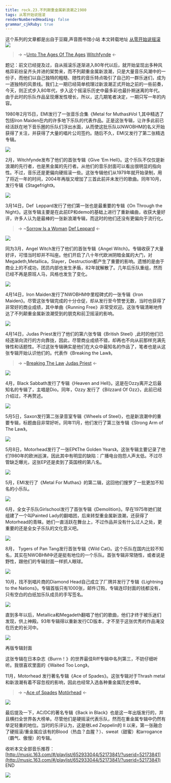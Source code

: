```yaml
---
title: rock.23.不列颠重金属新浪潮之1980
tags: 从零开始说摇滚
renderNumberedHeading: false
grammar_cjkRuby: true
---
```


这个系列的文章都是出自于豆瓣,声音图书馆小站
本文转载地址 [从零开始说摇滚](https://www.douban.com/note/624140052/)
![](https://raw.githubusercontent.com/OliverRen/olili_blog_img/master/rock.23.不列颠重金属新浪潮之1980/1637399295900.png)

> -> ~[Unto The Ages Of The Ages](https://music.163.com/song/media/outer/url?id=542632542)
> [Witchfynde](https://music.163.com/artist?id=84192) <-

题记：前文已经提及过，自从摇滚乐逐渐进入80年代以后，就开始呈现出多种风格异彩纷呈齐头并进的架势来，而不列颠重金属新浪潮，只是大量音乐风潮中的一份子，而他们以自己独特的粗糙、随性的音乐特点吸引了自己的一群乐迷们，成为一道独特的风景线。我们上一期已经简单梳理过新浪潮正式开始之前的一些前奏，今天，则正式步入80年代，步入这个摇滚乐历史中最多彩也最扑朔迷离的年代。由于此时的乐队作品呈现爆发性增长，所以，这几期笔者决定，一期只写一年的内容。

1980年2月15日，EMI发行了一张音乐合集《Metal for Muthas》Vol 1,其中精选了包括Iron Maiden在内的许多地下乐队的代表作品。正是这张专辑，让许多此前已经活跃在地下音乐圈的乐队们浮出水面，从而使这批乐队以NWOBHM的名义开始获得了关注，并获得了大量的唱片公司签约。随后不久，EMI又发行了第二张精选专辑。

![](https://raw.githubusercontent.com/OliverRen/olili_blog_img/master/rock.23.不列颠重金属新浪潮之1980/1637399338091.png)

2月，Witchfynde发布了他们的首张专辑《Give ‘Em Hell》。这个乐队不仅仅是新浪潮的先行者，也是黑金属的先行者。从他们的音乐封面可以看出很明显的指向性。不过，音乐还是更偏向硬摇滚一些。这张专辑他们从1979年就开始录制，用了将近一年的时间，2004年再版又增加了三首此前并未发行的歌曲。同年10月，发行专辑《Stagefright》。

![](https://raw.githubusercontent.com/OliverRen/olili_blog_img/master/rock.23.不列颠重金属新浪潮之1980/1637399350572.png)

3月14日，Def  Leppard发行了他们第一张也是最重要的专辑《On Through the Night》。这张专辑主要是在此前EP和demo的基础上进行了重新编曲，收获大量好评，许多人认为是最棒的一张新浪潮专辑，而这时的他们还没有更偏向于流行化。

> -> ~[Sorrow Is a Woman](https://music.163.com/song/media/outer/url?id=2417078)
> [Def Leppard](https://music.163.com/artist?id=53240) <-

![](https://raw.githubusercontent.com/OliverRen/olili_blog_img/master/rock.23.不列颠重金属新浪潮之1980/1637399362247.png)

同为3月，Angel Witch发行了他们的首张专辑《Angel Witch》。专辑收获了大量好评，可惜当时却并不叫座。他们开启了八十年代欧洲阴暗金属的大门，对Megadeth,Metallica，Slayer，Destruction都产生了重要的影响。遗憾的是由于商业上的不成功，团员内部也发生矛盾，82年就解散了。几年后乐队重组，然而已经不再是原班人马，风格也发生了变化。

![](https://raw.githubusercontent.com/OliverRen/olili_blog_img/master/rock.23.不列颠重金属新浪潮之1980/1637399375949.png)

4月14日，Iron Maiden发行了NWOBHM中里程碑式的一张专辑《Iron Maiden》。尽管这张专辑完成的十分仓促，却从发行至今赞誉无数，当时也获得了非常好的商业成绩，其中单曲《Running Free》非常受欢迎。这张专辑清晰地传达了不列颠重金属新浪潮受到的朋克和前卫摇滚的影响。

![](https://raw.githubusercontent.com/OliverRen/olili_blog_img/master/rock.23.不列颠重金属新浪潮之1980/1637399380514.png)

4月14日，Judas Priest发行了他们的第六张专辑《British Steel》,此时的他们已经逐渐向流行的方向靠拢，因此，尽管商业成绩不错，却再也不向从前那样充满先锋性和话题性。不过这张专辑确实是他们在大众中最知名的作品了，笔者也是从这张专辑开始认识他们的。代表作《Breaking the Law》。

> -> ~[Breaking The Law](https://music.163.com/song/media/outer/url?id=18698173)
> [Judas Priest](https://music.163.com/artist?id=35365) <-

![](https://raw.githubusercontent.com/OliverRen/olili_blog_img/master/rock.23.不列颠重金属新浪潮之1980/1637399385956.png)

4月，Black Sabbath发行了专辑《Heaven and Hell》。这是在Ozzy离开之后最知名的专辑了，主唱是Dio。同年，Ozzy 发行了《Bilzzard Of Ozz》，此前已经介绍过，不再赘述。

![](https://raw.githubusercontent.com/OliverRen/olili_blog_img/master/rock.23.不列颠重金属新浪潮之1980/1637399394359.png)

5月5日，Saxon发行第二张录音室专辑《Wheels of Steel》，也是新浪潮中的重要专辑，标题曲目非常好听。同年11月，他们发行了第三张专辑《Strong Arm of The Law》。

![](https://raw.githubusercontent.com/OliverRen/olili_blog_img/master/rock.23.不列颠重金属新浪潮之1980/1637399398773.png)

5月8日，Motorhead发行了一张EP《The Golden Years》。这张专辑主要记录了他们1980年的欧洲巡演，因此其中有明显的缺陷：广播电台抱怨人声太低。不过尽管缺乏曝光，这张EP还是卖到了英国榜的第八名。

![](https://raw.githubusercontent.com/OliverRen/olili_blog_img/master/rock.23.不列颠重金属新浪潮之1980/1637399402632.png)

5月，EMI发行了《Metal For Muthas》的第二辑，这回他们搜罗了一批更加不知名的小乐队。

![](https://raw.githubusercontent.com/OliverRen/olili_blog_img/master/rock.23.不列颠重金属新浪潮之1980/1637399407173.png)

6月，全女子乐队Girlschool发行了首张专辑《Demolition》。早在1975年她们就组建了一个叫Painted Lady的翻唱团，后来转型重金属新浪潮，还获得了Motorhead的青睐。她们一直活跃在舞台上，不过作品并没有什么过人之处，更重要的还是全女子乐队的文化意义吧。

![](https://raw.githubusercontent.com/OliverRen/olili_blog_img/master/rock.23.不列颠重金属新浪潮之1980/1637399411571.png)

8月， Tygers of Pan Tang发行首张专辑《Wild Cat》。这个乐队在国内比较不知名，其实在NWOBHM中还是挺有地位的一个乐队。首张专辑非常随性，或者说是野性，跟他们的专辑封面一样抓人眼球。

![](https://raw.githubusercontent.com/OliverRen/olili_blog_img/master/rock.23.不列颠重金属新浪潮之1980/1637399416091.png)

10月，找不到唱片商的Diamond Head自己成立了厂牌并发行了专辑《Lightning to the Nations》。专辑首版只有1000张，邮件订购，专辑连印封面的钱都没有，只有空白的白纸加乐队成员的手写签名。

![](https://raw.githubusercontent.com/OliverRen/olili_blog_img/master/rock.23.不列颠重金属新浪潮之1980/1637399420538.png)

直到多年以后，Metallica和Megadeth翻唱了他们的歌曲，他们才终于被乐迷们发现，供上神殿。93年专辑得以重新发行CD版本，才不至于这张优秀的作品淹没在历史的长河中。

![](https://raw.githubusercontent.com/OliverRen/olili_blog_img/master/rock.23.不列颠重金属新浪潮之1980/1637399426280.png)

再版专辑封面

这张专辑在日本杂志《Burrn！》的世界最佳Riff专辑中名列第三，不妨仔细听听。我很喜欢里面的《Waited Too Long》。

11月，Motorhead 发行著名专辑《Ace of Spades》。这张专辑对于Thrash metal和新浪潮有着不容忽视的影响，因此也经常入选各种重金属历史榜单。

> -> ~[Ace of Spades](https://music.163.com/song/media/outer/url?id=22069162)
> [Motörhead](https://music.163.com/artist?id=96293) <-

![](https://raw.githubusercontent.com/OliverRen/olili_blog_img/master/rock.23.不列颠重金属新浪潮之1980/1637399436045.png)

最后提及一下，AC/DC的著名专辑《Back in Black》也是这一年出版发行的，并且横扫全世界各大榜单。尽管他们是硬摇滚代表乐队，然而在重金属专辑中仍然有举足轻重的地位。当时的乐评认为，这是继Led Zeppelin的 II 以来，第一张融合了硬摇滚/重金属应该有的Blood（热血？血腥？）、sweat（甜蜜）和arrogance（霸气、傲慢）的专辑。

收听本文全部音乐推荐：
[http://music.163.com/#/playlist/652933044/52173841/?userid=52173841](http://music.163.com/#/playlist/652933044/52173841/?userid=52173841)
END

![](https://raw.githubusercontent.com/OliverRen/olili_blog_img/master/rock.23.不列颠重金属新浪潮之1980/1637399440942.png)